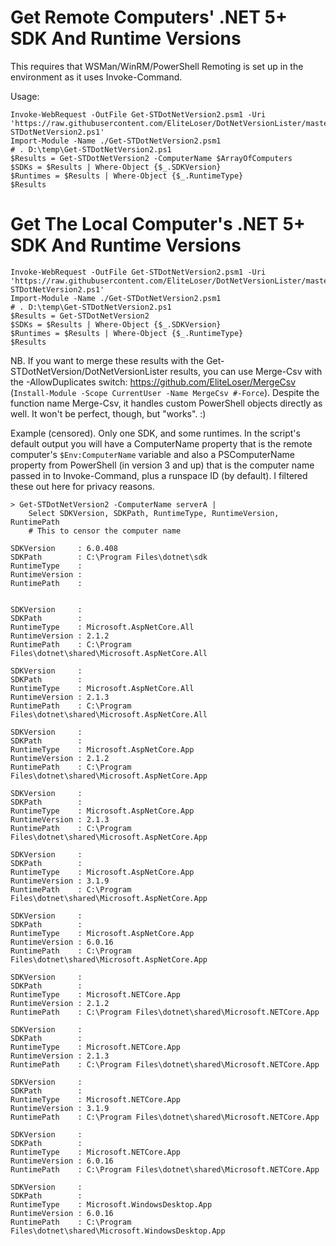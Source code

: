 # Get Remote Computers' .NET 5+ SDK And Runtime Versions

This requires that WSMan/WinRM/PowerShell Remoting is set up in the environment as it uses Invoke-Command.

Usage:

``` 
Invoke-WebRequest -OutFile Get-STDotNetVersion2.psm1 -Uri 'https://raw.githubusercontent.com/EliteLoser/DotNetVersionLister/master/5AndUp/Get-STDotNetVersion2.ps1'
Import-Module -Name ./Get-STDotNetVersion2.psm1    
# . D:\temp\Get-STDotNetVersion2.ps1
$Results = Get-STDotNetVersion2 -ComputerName $ArrayOfComputers
$SDKs = $Results | Where-Object {$_.SDKVersion}
$Runtimes = $Results | Where-Object {$_.RuntimeType}
$Results
```  
# Get The Local Computer's .NET 5+ SDK And Runtime Versions

```
Invoke-WebRequest -OutFile Get-STDotNetVersion2.psm1 -Uri 'https://raw.githubusercontent.com/EliteLoser/DotNetVersionLister/master/5AndUp/Get-STDotNetVersion2.ps1'
Import-Module -Name ./Get-STDotNetVersion2.psm1    
# . D:\temp\Get-STDotNetVersion2.ps1
$Results = Get-STDotNetVersion2
$SDKs = $Results | Where-Object {$_.SDKVersion}
$Runtimes = $Results | Where-Object {$_.RuntimeType}
$Results
``` 

NB. If you want to merge these results with the Get-STDotNetVersion/DotNetVersionLister results, you can use Merge-Csv with the 
-AllowDuplicates switch: https://github.com/EliteLoser/MergeCsv (`Install-Module -Scope CurrentUser -Name MergeCsv #-Force`). 
Despite the function name Merge-Csv, it handles custom PowerShell objects directly as well. It won't be perfect, though, but "works". :)

Example (censored). Only one SDK, and some runtimes. In the script's default output you will have a ComputerName property
that is the remote computer's `$Env:ComputerName` variable and also a PSComputerName property from PowerShell (in version
3 and up) that is the computer name passed in to Invoke-Command, plus a runspace ID (by default). I filtered these out here
for privacy reasons.

```
> Get-STDotNetVersion2 -ComputerName serverA | 
    Select SDKVersion, SDKPath, RuntimeType, RuntimeVersion, RuntimePath
    # This to censor the computer name

SDKVersion     : 6.0.408
SDKPath        : C:\Program Files\dotnet\sdk
RuntimeType    :
RuntimeVersion :
RuntimePath    :


SDKVersion     :
SDKPath        :
RuntimeType    : Microsoft.AspNetCore.All
RuntimeVersion : 2.1.2
RuntimePath    : C:\Program Files\dotnet\shared\Microsoft.AspNetCore.All

SDKVersion     :
SDKPath        :
RuntimeType    : Microsoft.AspNetCore.All
RuntimeVersion : 2.1.3
RuntimePath    : C:\Program Files\dotnet\shared\Microsoft.AspNetCore.All

SDKVersion     :
SDKPath        :
RuntimeType    : Microsoft.AspNetCore.App
RuntimeVersion : 2.1.2
RuntimePath    : C:\Program Files\dotnet\shared\Microsoft.AspNetCore.App

SDKVersion     :
SDKPath        :
RuntimeType    : Microsoft.AspNetCore.App
RuntimeVersion : 2.1.3
RuntimePath    : C:\Program Files\dotnet\shared\Microsoft.AspNetCore.App

SDKVersion     :
SDKPath        :
RuntimeType    : Microsoft.AspNetCore.App
RuntimeVersion : 3.1.9
RuntimePath    : C:\Program Files\dotnet\shared\Microsoft.AspNetCore.App

SDKVersion     :
SDKPath        :
RuntimeType    : Microsoft.AspNetCore.App
RuntimeVersion : 6.0.16
RuntimePath    : C:\Program Files\dotnet\shared\Microsoft.AspNetCore.App

SDKVersion     :
SDKPath        :
RuntimeType    : Microsoft.NETCore.App
RuntimeVersion : 2.1.2
RuntimePath    : C:\Program Files\dotnet\shared\Microsoft.NETCore.App

SDKVersion     :
SDKPath        :
RuntimeType    : Microsoft.NETCore.App
RuntimeVersion : 2.1.3
RuntimePath    : C:\Program Files\dotnet\shared\Microsoft.NETCore.App

SDKVersion     :
SDKPath        :
RuntimeType    : Microsoft.NETCore.App
RuntimeVersion : 3.1.9
RuntimePath    : C:\Program Files\dotnet\shared\Microsoft.NETCore.App

SDKVersion     :
SDKPath        :
RuntimeType    : Microsoft.NETCore.App
RuntimeVersion : 6.0.16
RuntimePath    : C:\Program Files\dotnet\shared\Microsoft.NETCore.App

SDKVersion     :
SDKPath        :
RuntimeType    : Microsoft.WindowsDesktop.App
RuntimeVersion : 6.0.16
RuntimePath    : C:\Program Files\dotnet\shared\Microsoft.WindowsDesktop.App


```

